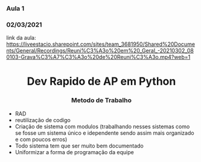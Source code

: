 ### Aula 1
### 02/03/2021

link da aula: https://liveestacio.sharepoint.com/sites/team_3681950/Shared%20Documents/General/Recordings/Reuni%C3%A3o%20em%20_Geral_-20210302_080103-Grava%C3%A7%C3%A3o%20de%20Reuni%C3%A3o.mp4?web=1

<h1 ALIGN="center"> Dev Rapido de AP em Python </h1>
<h3 ALIGN="center"> Metodo de Trabalho </h3>

- RAD
- reutilização de codigo
- Criação de sistema com modulos (trabalhando nesses sistemas como se fosse um sistema único e idependente sendo assim mais organizado e com poucos erros)
- Todo sistema tem que ser muito bem documentado
- Uniformizar a forma de programação da equipe
